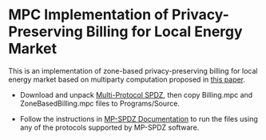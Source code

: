 # MPC Implementation of Privacy-Preserving Billing for Local Energy Market 
This is an implementation of zone-based privacy-preserving billing for local energy market based on multiparty computation proposed in [this paper](https://doi.org/10.48550/arXiv.2307.08778). 

+ Download and unpack [Multi-Protocol SPDZ](https://github.com/data61/MP-SPDZ/releases), then copy Billing.mpc and ZoneBasedBilling.mpc files to Programs/Source.

+ Follow the instructions in [MP-SPDZ Documentation](https://mp-spdz.readthedocs.io) to run the files using any of the protocols supported by MP-SPDZ software. 
